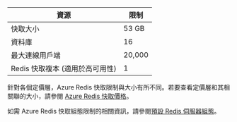 | 資源 | 限制 |
|---------------------------------------------|----------------------------------------|
| 快取大小 | 53 GB |
| 資料庫 | 16 |
| 最大連線用戶端 | 20,000 |
| Redis 快取複本 (適用於高可用性) | 1 |

針對各個定價層，Azure Redis 快取限制與大小有所不同。若要查看定價層和其相關聯的大小，請參閱 [Azure Redis 快取價格](http://azure.microsoft.com/pricing/details/cache/)。

如需 Azure Redis 快取組態限制的相關資訊，請參閱[預設 Redis 伺服器組態](redis-cache/cache-configure.md#default-redis-server-configuration)。

<!----HONumber=Sept15_HO1-->